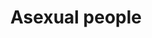 ---
title: Asexual people
longTitle: 'Asexual people'
tags:
- gccommon
french:
- "[[Personne asexuelle]]"
---